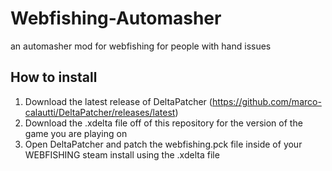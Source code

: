 # Webfishing-Automasher
an automasher mod for webfishing for people with hand issues

## How to install
1. Download the latest release of DeltaPatcher (https://github.com/marco-calautti/DeltaPatcher/releases/latest)
2. Download the .xdelta file off of this repository for the version of the game you are playing on
3. Open DeltaPatcher and patch the webfishing.pck file inside of your WEBFISHING steam install using the .xdelta file
